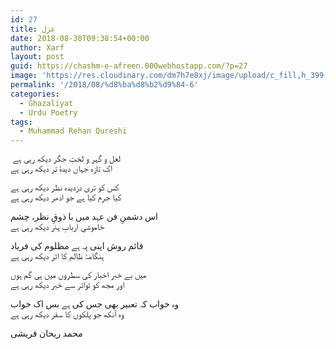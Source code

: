 ```yaml
---
id: 27
title: غزل
date: 2018-08-30T09:38:54+00:00
author: Xarf
layout: post
guid: https://chashm-e-afreen.000webhostapp.com/?p=27
image: 'https://res.cloudinary.com/dm7h7e8xj/image/upload/c_fill,h_399,w_760/v1501268554/sunrise_ttb9nk.jpg'
permalink: '/2018/08/%d8%ba%d8%b2%d9%84-6'
categories:
  - Ghazaliyat
  - Urdu Poetry
tags:
  - Muhammad Rehan Qureshi
---
```

<div class="entry-content">
  <p>
    <span style="font-family: Mehr;"> لعل و گہر و لختِ جگر دیکھ رہی ہے<br /> اک تازہ جہاں دیدۂ تر دیکھ رہی ہے</span>
  </p>
  
  <p>
    <span style="font-family: Mehr;">کس کو تری دزدیدہ نظر دیکھ رہی ہے</span><br /> <span style="font-family: Mehr;">کیا جرم کیا ہے جو ادھر دیکھ رہی ہے</span>
  </p>
</div>

<div class="entry-content">
  <p>
    <span style="font-family: Mehr;">اس دشمنِ فن عہد میں با ذوقِ نظر، چشم</span><br /> <span style="font-family: Mehr;">خاموشیِ اربابِ ہنر دیکھ رہی ہے</span>
  </p>
  
  <p>
    <span style="font-family: Mehr;">قائم روش اپنی پہ ہے مظلوم کی فریاد</span><br /> <span style="font-family: Mehr;">ہنگامۂ ظالم کا اثر دیکھ رہی ہے</span>
  </p>
</div>

<div class="entry-content">
  <p>
    <span style="font-family: Mehr;">میں بے خبر اخبار کی سطروں میں ہی گم ہوں</span><br /> <span style="font-family: Mehr;">اور مجھ کو تواتر سے خبر دیکھ رہی ہے</span>
  </p>
  
  <p>
    <span style="font-family: Mehr;">وہ خواب کہ تعبیر بھی جس کی ہے بس اک خواب</span><br /> <span style="font-family: Mehr;">وہ آنکھ جو پلکوں کا سفر دیکھ رہی ہے</span>
  </p>
  
  <p>
    <span style="font-family: Mehr;">محمد ریحان قریشی</span>
  </p>
</div>